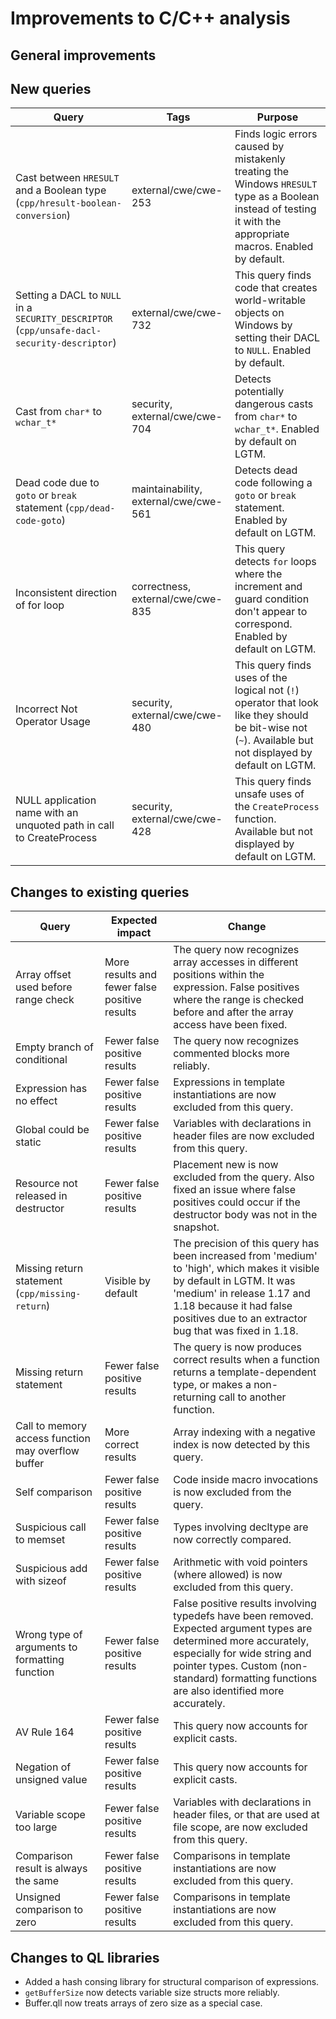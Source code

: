 # Improvements to C/C++ analysis

## General improvements

## New queries

| **Query**                   | **Tags**  | **Purpose**                                                        |
|-----------------------------|-----------|--------------------------------------------------------------------|
| Cast between `HRESULT` and a Boolean type (`cpp/hresult-boolean-conversion`) | external/cwe/cwe-253 | Finds logic errors caused by mistakenly treating the Windows `HRESULT` type as a Boolean instead of testing it with the appropriate macros. Enabled by default. |
| Setting a DACL to `NULL` in a `SECURITY_DESCRIPTOR` (`cpp/unsafe-dacl-security-descriptor`) | external/cwe/cwe-732 | This query finds code that creates world-writable objects on Windows by setting their DACL to `NULL`. Enabled by default. |
| Cast from `char*` to `wchar_t*` | security, external/cwe/cwe-704 | Detects potentially dangerous casts from `char*` to `wchar_t*`.  Enabled by default on LGTM. |
| Dead code due to `goto` or `break` statement (`cpp/dead-code-goto`) | maintainability, external/cwe/cwe-561 | Detects dead code following a `goto` or `break` statement. Enabled by default on LGTM. |
| Inconsistent direction of for loop | correctness, external/cwe/cwe-835 | This query detects `for` loops where the increment and guard condition don't appear to correspond.  Enabled by default on LGTM. |
| Incorrect Not Operator Usage | security, external/cwe/cwe-480 | This query finds uses of the logical not (`!`) operator that look like they should be bit-wise not (`~`).  Available but not displayed by default on LGTM. |
| NULL application name with an unquoted path in call to CreateProcess | security, external/cwe/cwe-428 | This query finds unsafe uses of the `CreateProcess` function.  Available but not displayed by default on LGTM. |

## Changes to existing queries

| **Query**                  | **Expected impact**    | **Change**                                                       |
|----------------------------|------------------------|------------------------------------------------------------------|
| Array offset used before range check | More results and fewer false positive results | The query now recognizes array accesses in different positions within the expression.  False positives where the range is checked before and after the array access have been fixed. |
| Empty branch of conditional | Fewer false positive results | The query now recognizes commented blocks more reliably. |
| Expression has no effect | Fewer false positive results | Expressions in template instantiations are now excluded from this query. |
| Global could be static | Fewer false positive results | Variables with declarations in header files are now excluded from this query. |
| Resource not released in destructor | Fewer false positive results | Placement new is now excluded from the query. Also fixed an issue where false positives could occur if the destructor body was not in the snapshot. |
| Missing return statement (`cpp/missing-return`) | Visible by default | The precision of this query has been increased from 'medium' to 'high', which makes it visible by default in LGTM. It was 'medium' in release 1.17 and 1.18 because it had false positives due to an extractor bug that was fixed in 1.18. |
| Missing return statement | Fewer false positive results | The query is now produces correct results when a function returns a template-dependent type, or makes a non-returning call to another function. |
| Call to memory access function may overflow buffer | More correct results | Array indexing with a negative index is now detected by this query. |
| Self comparison | Fewer false positive results | Code inside macro invocations is now excluded from the query. |
| Suspicious call to memset | Fewer false positive results | Types involving decltype are now correctly compared. |
| Suspicious add with sizeof | Fewer false positive results | Arithmetic with void pointers (where allowed) is now excluded from this query. |
| Wrong type of arguments to formatting function | Fewer false positive results | False positive results involving typedefs have been removed.  Expected argument types are determined more accurately, especially for wide string and pointer types.  Custom (non-standard) formatting functions are also identified more accurately. |
| AV Rule 164 | Fewer false positive results | This query now accounts for explicit casts. |
| Negation of unsigned value | Fewer false positive results | This query now accounts for explicit casts. |
| Variable scope too large | Fewer false positive results | Variables with declarations in header files, or that are used at file scope, are now excluded from this query. |
| Comparison result is always the same | Fewer false positive results | Comparisons in template instantiations are now excluded from this query. |
| Unsigned comparison to zero | Fewer false positive results | Comparisons in template instantiations are now excluded from this query. |

## Changes to QL libraries

* Added a hash consing library for structural comparison of expressions.
* `getBufferSize` now detects variable size structs more reliably.
* Buffer.qll now treats arrays of zero size as a special case.
